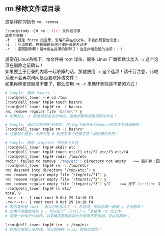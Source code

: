 

## rm 移除文件或目录

这是移除的指令 `rm: remove`

```sh
[root@study ~]# rm [-fir] 文件或目录
选项与参数：
-f  ：就是 force 的意思，忽略不存在的文件，不会出现警告讯息；
-i  ：互动模式，在删除前会询问使用者是否动作
-r  ：递回删除啊！最常用在目录的删除了！这是非常危险的选项！！！
```

通常在Linux系统下，怕文件被 root 误杀，很多 Linux 厂商都默认加入 `-i` 这个选项在删除之前确认！  
如果要连子目录的内容一起杀掉的话，那就使用 `-r` 这个选项！请千万注意，此时系统不会再次询问是否要砍掉该文件！  
如果你确定该目录不要了，那么使用 `rm -r` 来循环删除是不错的方式！

```sh
# Sample: 删除 bashrc ！
[root@dell_tower ~]# cd /tmp
[root@dell_tower tmp]# touch bashrc
[root@dell_tower tmp]# rm -i bashrc
rm: remove regular file 'bashrc'? y
# 如果加上 -i 的选项就会主动询问，避免你删除到错误的文件名！

# Sample: 通过万用字符*的帮忙，将/tmp下面开头为bashrc的文件名通通删除：
[root@dell_tower tmp]# rm -i bashrc*
# 注意那个星号，代表的是 0 到无穷多个任意字符！很好用的东西！

# Sample: 删除 /tmp/etc 下的多个文件
[root@dell_tower tmp]# mkdir etc
[root@dell_tower tmp]# touch etc/f1 etc/f2 etc/f3 etc/f4
[root@dell_tower tmp]# rmdir /tmp/etc
rmdir: failed to remove '/tmp/etc': Directory not empty   <== 删不掉！因为这不是空的目录！
[root@dell_tower tmp]# rm -r /tmp/etc/
rm: descend into directory ‘/tmp/etc/’? y
rm: remove regular empty file ‘/tmp/etc/f1’? y
rm: remove regular empty file ‘/tmp/etc/f2’? y
rm: remove regular empty file ‘/tmp/etc/f3’? y^C    <== 按下 [crtl]+c 中断
[root@dell_tower tmp]# ll etc/
total 0
-rw-r--r-- 1 root root 0 Oct 29 14:10 f3
-rw-r--r-- 1 root root 0 Oct 29 14:10 f4
# 因为身份是 root ，默认已经加入了 -i 的选项，所以你要一直按 y 才会删除！
# 如果不想要继续按 y ，可以按下“ [ctrl]-c ”来结束 rm 的工作。
# 这是一种保护的动作，如果确定要删除掉此目录而不要询问，可以这样做：

[root@dell_tower tmp]# \rm -r /tmp/etc
# 在指令前加上反斜线，可以忽略掉 alias 的指定选项！
```



